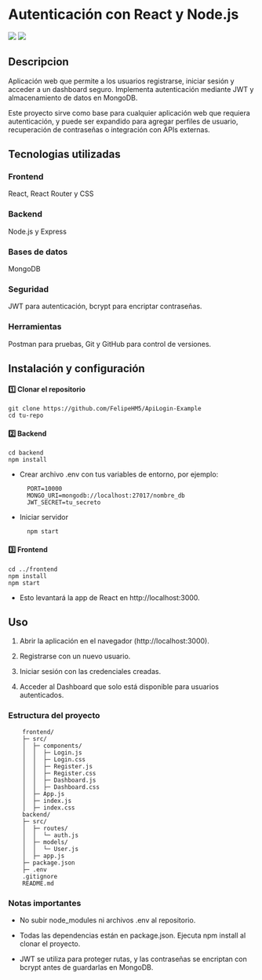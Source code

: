 # Autenticación con React y Node.js

![](https://files.readme.io/320345b-React_Logo_256x256.png) ![](https://cdn.iconscout.com/icon/free/png-256/free-node-js-icon-svg-png-download-1174925.png?f=webp) 

## Descripcion
Aplicación web que permite a los usuarios registrarse, iniciar sesión y acceder a un dashboard seguro. Implementa autenticación mediante JWT y almacenamiento de datos en MongoDB.

Este proyecto sirve como base para cualquier aplicación web que requiera autenticación, y puede ser expandido para agregar perfiles de usuario, recuperación de contraseñas o integración con APIs externas.


## Tecnologias utilizadas
### Frontend 
React, React Router y CSS 
### Backend 
Node.js y Express
### Bases de datos
MongoDB
### Seguridad
JWT para autenticación, bcrypt para encriptar contraseñas.
### Herramientas
Postman para pruebas, Git y GitHub para control de versiones.

## Instalación y configuración

#### 1️⃣ Clonar el repositorio

	git clone https://github.com/FelipeHM5/ApiLogin-Example
	cd tu-repo

#### 2️⃣ Backend

    cd backend
	npm install
- Crear archivo .env con tus variables de entorno, por ejemplo:

		PORT=10000
		MONGO_URI=mongodb://localhost:27017/nombre_db
		JWT_SECRET=tu_secreto

- Iniciar servidor

		npm start

#### 3️⃣ Frontend

	cd ../frontend
	npm install
	npm start
- Esto levantará la app de React en http://localhost:3000.

## Uso

1. Abrir la aplicación en el navegador (http://localhost:3000).

2. Registrarse con un nuevo usuario.

3. Iniciar sesión con las credenciales creadas.

4. Acceder al Dashboard que solo está disponible para usuarios autenticados.

### Estructura del proyecto

		frontend/
		├─ src/
		│  ├─ components/
		│  │  ├─ Login.js
		│  │  ├─ Login.css
		│  │  ├─ Register.js
		│  │  ├─ Register.css
		│  │  ├─ Dashboard.js
		│  │  ├─ Dashboard.css
		│  ├─ App.js
		│  ├─ index.js
		│  ├─ index.css
		backend/
		├─ src/
		│  ├─ routes/
		│  │  └─ auth.js
		│  ├─ models/
		│  │  └─ User.js
		│  ├─ app.js
		├─ package.json
		├─ .env
		.gitignore
		README.md
### Notas importantes
- No subir node_modules ni archivos .env al repositorio.

- Todas las dependencias están en package.json. Ejecuta npm install al clonar el proyecto.

- JWT se utiliza para proteger rutas, y las contraseñas se encriptan con bcrypt antes de guardarlas en MongoDB.





